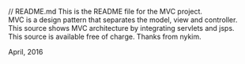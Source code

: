 // README.md
This is the README file for the MVC project.  
MVC is a design pattern that separates the model, view and controller.  
This source shows MVC architecture by integrating servlets and jsps.    
This source is available free of charge.
Thanks from nykim. 

April, 2016
